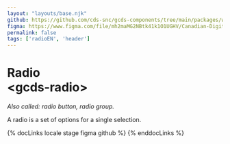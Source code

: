```yaml
---
layout: "layouts/base.njk"
github: https://github.com/cds-snc/gcds-components/tree/main/packages/web/src/components/gcds-radio
figma: https://www.figma.com/file/mh2maMG2NBtk41k1O1UGHV/Canadian-Digital-Service%E2%80%A8---GC-Design-System?node-id=818%3A3759&t=ciEmm7GYyGAY73zZ-0
permalink: false
tags: ['radioEN', 'header']
---
```


# Radio <br>&lt;gcds-radio&gt;

_Also called: radio button, radio group._

A radio is a set of options for a single selection.

{% docLinks locale stage figma github %}
{% enddocLinks %}

<div class="b-sm b-gray px-250 pt-400 pb-200 my-500">
<gcds-fieldset
    fieldset-id="fieldset"
    legend="Fieldset legend"
    hint="Fieldset hint"
  >
    <gcds-radio
      radio-id="form-radio-1"
      label="Radio label"
      hint="This is a description or example to make it clearer."
      name="radio"
      checked
    >
    </gcds-radio>
      <gcds-radio
      radio-id="form-radio-2"
      label="Radio label"
      hint="This is a description or example to make it clearer."
      name="radio"
    >
    </gcds-radio>
  </gcds-fieldset>
</div>
